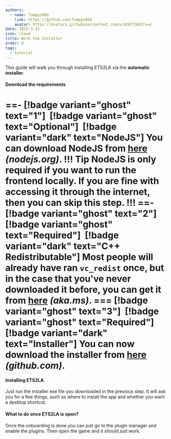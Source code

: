 ```yaml
---
authors: 
  - name: Tumppi066
    link: https://github.com/Tumppi066
    avatar: https://avatars.githubusercontent.com/u/83072683?v=4
date: 2025-3-21
icon: cloud
title: With the Installer
order: 0
tags: 
  - tutorial
---
```


This guide will walk you through installing ETS2LA via the **automatic installer**.

#### Download the requirements
==- [!badge variant="ghost" text="1"] ‎ [!badge variant="ghost" text="Optional"] ‎ [!badge variant="dark" text="NodeJS"]
You can download NodeJS from [here](https://nodejs.org/) *(nodejs.org)*.
!!! Tip
NodeJS is only required if you want to run the frontend locally. If you are fine with accessing it through the internet, then you can skip this step.
!!!
==- [!badge variant="ghost" text="2"] ‎ [!badge variant="ghost" text="Required"] ‎ [!badge variant="dark" text="C++ Redistributable"]
Most people will already have ran `vc_redist` once, but in the case that you've never downloaded it before, you can get it from [here](https://aka.ms/vs/17/release/vc_redist.x64.exe) *(aka.ms)*.
=== [!badge variant="ghost" text="3"] ‎ [!badge variant="ghost" text="Required"] ‎ [!badge variant="dark" text="Installer"]
You can now download the installer from [here](https://github.com/ETS2LA/installer/releases/latest) *(github.com)*.
===

#### Installing ETS2LA
Just run the installer exe file you downloaded in the previous step. It will ask you for a few things, such as where to install the app and whether you want a desktop shortcut.

#### What to do once ETS2LA is open?
Once the onboarding is done you can just go to the plugin manager and enable the plugins. Then open the game and it should *just* work.